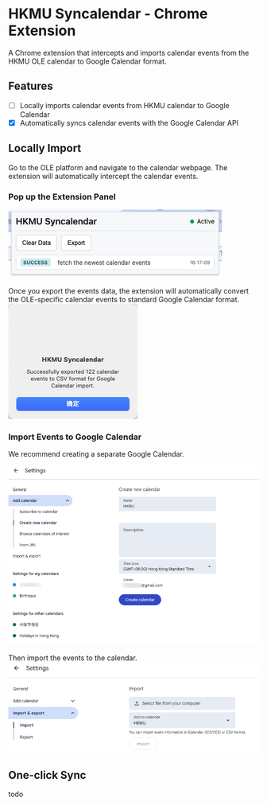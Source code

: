 # HKMU Syncalendar - Chrome Extension

A Chrome extension that intercepts and imports calendar events from the HKMU OLE calendar to Google Calendar format.

## Features

- [ ] Locally imports calendar events from HKMU calendar to Google Calendar
- [x] Automatically syncs calendar events with the Google Calendar API

## Locally Import

Go to the OLE platform and navigate to the calendar webpage. The extension will automatically intercept the calendar events.

### Pop up the Extension Panel
![import calendar events](doc_popup.png)

Once you export the events data, the extension will automatically convert the OLE-specific calendar events to standard Google Calendar format. 
![import calendar events](doc_export.png)

### Import Events to Google Calendar

We recommend creating a separate Google Calendar.

![import calendar events](doc_create_calendar.png)

Then import the events to the calendar.
![import calendar events](doc_import.png)

## One-click Sync

todo